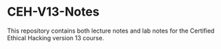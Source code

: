 # CEH-V13-Notes
This repository contains both lecture notes and lab notes for the Certified Ethical Hacking version 13 course.
